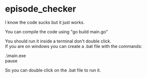 # episode_checker
I know the code sucks but it just works.

You can compile the code using "go build main.go"

You should run it inside a terminal don't double click.  
If you are on windows you can create a .bat file with the commands:  

.\main.exe  
pause  
  
So you can double click on the .bat file to run it.
